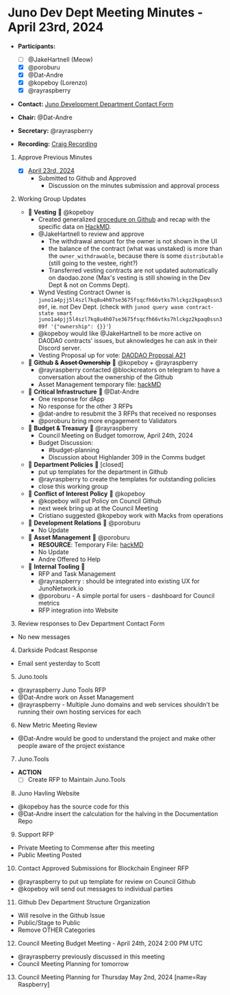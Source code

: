 # Juno Dev Dept Meeting Minutes - April 23rd, 2024

- **Participants:**
  - [ ] @JakeHartnell (Meow)
  - [x] @poroburu
  - [x] @Dat-Andre
  - [x] @kopeboy (Lorenzo)
  - [x] @rayraspberry

- **Contact:** [Juno Development Department Contact Form](https://forms.gle/rzCphth2rTPjKzum9)
- **Chair:** @Dat-Andre
- **Secretary:** @rayraspberry

- **Recording:** [Craig Recording](https://craig.horse/rec/M68BHHeeT2XJ?key=aeXyWQ)

1. Approve Previous Minutes
    - [x] [April 23rd, 2024](./20240409-Meeting-Internal-Minutes.md)
      - Submitted to Github and Approved
        - Discussion on the minutes submission and approval process
    
2. Working Group Updates
    - 🤝 **Vesting** 🤝 @kopeboy
      - Created generalized [procedure on Github](https://github.com/CosmosContracts/council/blob/7a64afce765054919062927916927e5bc2565f6a/procedures/withdraw_from_canceled_vestings.md) and recap with the specific data on [HackMD](https://hackmd.io/@kopeboy/r1YkK-b-A).
      - @JakeHartnell to review and approve
        - The withdrawal amount for the owner is not shown in the UI
        - the balance of the contract (what was unstaked) is more than the `owner_withdrawable`, because there is some `distributable` (still going to the vestee, right?)
        - Transferred vesting contracts are not updated automatically on daodao.zone (Max's vesting is still showing in the Dev Dept & not on Comms Dept).
      - Wynd Vesting Contract Owner is `juno1a4pjj5l4szl7kq8u4h07se3675fsqcfh66vtks7hlckgz2kpaq0ssn309f`, ie. not Dev Dept. (check with `junod query wasm contract-state smart juno1a4pjj5l4szl7kq8u4h07se3675fsqcfh66vtks7hlckgz2kpaq0ssn309f '{"ownership": {}}'`)
      - @kopeboy would like @JakeHartnell to be more active on DA0DA0 contracts' issues, but aknowledges he can ask in their Discord server.
      - Vesting Proposal up for vote: [DAODAO Proposal A21](https://daodao.zone/dao/juno1gyjl26rnqqyk6cuh6nqtvx8t885jgqagusvpqpvtgaygcjg2wjdqz0rzle/proposals/A21)
    - 🤝 **Github & ~~Asset Ownership~~** 🤝 @kopeboy + @rayraspberry
       - @rayraspberry contacted @blockcreators on telegram to have a conversation about the ownership of the Github
       - Asset Management temporary file: [hackMD](https://hackmd.io/xaRvq0BgT3yJ6cUhnhg6zg)
    - 🤝 **Critical Infrastructure** 🤝 @Dat-Andre
      - One response for dApp
      - No response for the other 3 RFPs
      - @dat-andre to resubmit the 3 RFPs that received no responses
      - @poroburu bring more engagement to Validators
    - 🤝 **Budget & Treasury** 🤝 @rayraspberry
      - Council Meeting on Budget tomorrow, April 24th, 2024
      - Budget Discussion:
        - #budget-planning
        - Discussion about Highlander 309 in the Comms budget
    - 🤝 **Department Policies** 🤝 [closed]
      - put up templates for the department in Github
      - @rayraspberry to create the templates for outstanding policies
      - close this working group
    - 🤝 **Conflict of Interest Policy** 🤝 @kopeboy
      - @kopeboy will put Policy on Council Github
      - next week bring up at the Council Meeting
      - Cristiano suggested @kopeboy work with Macks from operations
    - 🤝 **Development Relations** 🤝 @poroburu
      - No Update
    - 🤝 **Asset Management** 🤝 @poroburu
      - **RESOURCE**: Temporary File: [hackMD](https://hackmd.io/xaRvq0BgT3yJ6cUhnhg6zg)
      - No Update
      - Andre Offered to Help
    - 🤝 **Internal Tooling** 🤝
      - RFP and Task Management
      - @rayraspberry : should be integrated into existing UX for JunoNetwork.io
      - @poroburu - A simple portal for users - dashboard for Council metrics
      - RFP integration into Website

3. Review responses to Dev Department Contact Form
 - No new messages

4. Darkside Podcast Response
  - Email sent yesterday to Scott

5. Juno.tools
  - @rayraspberry Juno Tools RFP
  - @Dat-Andre work on Asset Management
  - @rayraspberry - Multiple Juno domains and web services shouldn't be running their own hosting services for each

6. New Metric Meeting Review
  - @Dat-Andre would be good to understand the project and make other people aware of the project existance

7. Juno.Tools
  - **ACTION**
    - [ ] Create RFP to Maintain Juno.Tools

8. Juno Havling Website
  - @kopeboy has the source code for this
  - @Dat-Andre insert the calculation for the halving in the Documentation Repo

9. Support RFP
  - Private Meeting to Commense after this meeting
  - Public Meeting Posted

10. Contact Approved Submissions for Blockchain Engineer RFP
  - @rayraspberry to put up template for review on Council Github
  - @kopeboy will send out messages to individual parties
  
11. Github Dev Department Structure Organization
  - Will resolve in the Github Issue
  - Public/Stage to Public
  - Remove OTHER Categories

12. Council Meeting Budget Meeting - April 24th, 2024 2:00 PM UTC
  - @rayraspberry previously discussed in this meeting
  - Council Meeting Planning for tomorrow

13. Council Meeting Planning for Thursday May 2nd, 2024 [name=Ray Raspberry]
